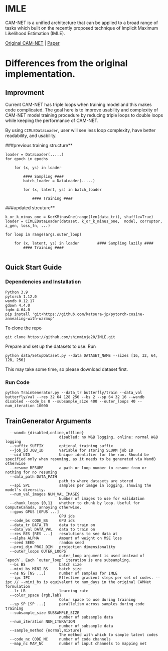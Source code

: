 # IMLE

CAM-NET is a unified architecture that can be applied to a broad range of tasks which built on the recently proposed technique of Implicit Maximum Likelihood Estimation (IMLE).

[Original CAM-NET](https://niopeng.github.io/CAM-Net/) | [Paper](https://arxiv.org/abs/2106.09015)


# Differences from the original implementation.

## Improvment

Current CAM-NET has triple loops when training model and this makes code complicated. The goal here is to improve usability and complexity of CAM-NET model training procedure by reducing triple loops to double loops while keeping the performance of CAM-NET.

By using `CIMLEDataLoader`, user will see less loop complexity, have better readability, and usability.

###previous training structure**
```
loader = DataLoader(.....)
for epoch in epochs

    for (x, ys) in loader
        
        #### Sampling ####
        batch_loader = DataLoader(.....)
        
        for (x, latent, ys) in batch_loader
        
            #### Training ####
```

###updated strcuture**
```
k_or_k_minus_one = KorKMinusOne(range(len(data_tr)), shuffle=True)
loader = CIMLEDataLoader(dataset, k_or_k_minus_one,  model, corruptor, z_gen, loss_fn, ...)

for loop in range(args.outer_loop)

    for (x, latent, ys) in loader        #### Sampling lazily ####
        #### Training ####
        
```

## Quick Start Guide
### Dependencies and Installation
```
Python 3.9
pytorch 1.12.0 
wandb 0.12.17
gdown 4.4.0
tqdm 4.64.0
pip install 'git+https://github.com/katsura-jp/pytorch-cosine-annealing-with-warmup'
```
To clone the repo
```
git clone https://github.com/shinminje20/IMLE.git
```

Prepare and set up the datasets to use. Run
```
python data/SetupDataset.py --data DATASET_NAME --sizes [16, 32, 64, 128, 256]
```

This may take some time, so please download dataset first.

### Run Code

```
python TrainGenerator.py --data_tr butterfly/train --data_val butterfly/val --res 32 64 128 256 --bs 2 --sp 64 32 16 --wandb disabled --code_bs 8 --subsample_size 400 --outer_loops 40 --num_iteration 10000
```

## TrainGenerator Arguments
```
  --wandb {disabled,online,offline}
                        disabled: no W&B logging, online: normal W&B logging
  --suffix SUFFIX       optional training suffix
  --job_id JOB_ID       Variable for storing SLURM job ID
  --uid UID             Unique identifier for the run. Should be specified only when resuming, as it needs to be generated via WandB otherwise
  --resume RESUME       a path or loop number to resume from or nothing for no resuming
  --data_path DATA_PATH
                        path to where datasets are stored
  --spi SPI             samples per image in logging, showing the model's diversity.
  --num_val_images NUM_VAL_IMAGES
                        Number of images to use for validation
  --chunk_loops {0,1}   whether to chunk by loop. Useful for ComputeCanada, annoying otherwise.
  --gpus GPUS [GPUS ...]
                        GPU ids
  --code_bs CODE_BS     GPU ids
  --data_tr DATA_TR     data to train on
  --data_val DATA_VAL   data to train on
  --res RES [RES ...]   resolutions to see data at
  --alpha ALPHA         Amount of weight on MSE loss
  --seed SEED           random seed
  --proj_dim PROJ_DIM   projection dimensionality
  --outer_loops OUTER_LOOPS
                        outer_loop argument is used instead of `epoch`. Each `outer_loop` iteration is one subsampling.
  --bs BS               batch size
  --mini_bs MINI_BS     batch size
  --ns NS [NS ...]      number of samples for IMLE
  --ipc IPC             Effective gradient steps per set of codes. --ipc // --mini_bs is equivalent to num_days in the original CAMNet formulation
  --lr LR               learning rate
  --color_space {rgb,lab}
                        Color space to use during training
  --sp SP [SP ...]      parallelism across samples during code training
  --subsample_size SUBSAMPLE_SIZE
                        number of subsample data
  --num_iteration NUM_ITERATION
                        number of subsample data
  --sample_method {normal,mixture}
                        The method with which to sample latent codes
  --code_nc CODE_NC     number of code channels
  --map_nc MAP_NC       number of input channels to mapping net
```

